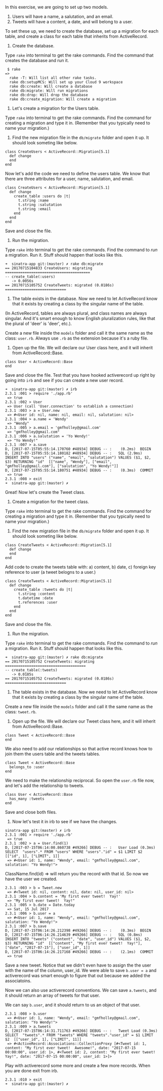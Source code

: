 In this exercise, we are going to set up two models.  

1. Users will have a name, a salutation, and an email.
1. Tweets will have a content, a date, and will belong to a user.

To set these up, we need to create the database, set up a migration for each table, and create a class for each table that inherits from ActiveRecord.

1. Create the database.  

Type `rake` into terminal to get the rake commands.  Find the command that creates the database and run it.

```
 $ rake
=> 
  rake -T: Will list all other rake tasks.
  rake db:setupMCS: Will set up your Cloud 9 workspace
  rake db:create: Will create a database
  rake db:migrate: Will run migrations
  rake db:drop: Will drop the database
  rake db:create_migration: Will create a migration
```


1. Let's create a migration for the Users table.

Type `rake` into terminal to get the rake commands. Find the command for creating a migration and type it in.  (Remember that you typically need to name your migration.)

1. Find the new migration file in the `db/migrate` folder and open it up.  It should look someting like below.


```
class CreateUsers < ActiveRecord::Migration[5.1]
  def change
  end
end

```

Now let's add the code we need to define the users table.  We know that there are three attributes for a user, name, salutation, and email.

```
class CreateUsers < ActiveRecord::Migration[5.1]
  def change
    create_table :users do |t|
      t.string :name
      t.string :salutation
      t.string :email
    end
  end
end

```

Save and close the file.  

1. Run the migration.

Type `rake` into terminal to get the rake commands. Find the command to _run_ a migration.  Run it.  Stuff should happen that looks like this.

```
➜  sinatra-app git:(master) ✗ rake db:migrate
== 20170715104833 CreateUsers: migrating =======================================
-- create_table(:users)
   -> 0.0056s
== 20170715105752 CreateTweets: migrated (0.0186s) ============================
```

1. The table exists in the database.  Now we need to let ActiveRecord know that it exists by creating a class by the singular name of the table.

(In ActiveRecord, tables are always plural, and class names are always singular.  And it's smart enough to know English pluralization rules, like that the plural of 'deer' is 'deer', etc.).

Create a new file inside the `models` folder and call it the same name as the class: `user.rb`.  Always use `.rb` as the extension because it's a ruby file.


1. Open up the file.  We will declare our User class here, and it will inherit from ActiveRecord::Base.

```
class User < ActiveRecord::Base
end

```

Save and close the file.  Test that you have hooked activerecord up right by going into `irb` and see if you can create a new user record.

```
➜  sinatra-app git:(master) ✗ irb
2.3.1 :001 > require './app.rb'
 => true 
2.3.1 :002 > User
 => User (call 'User.connection' to establish a connection) 
2.3.1 :003 > a = User.new
 => #<User id: nil, name: nil, email: nil, salutation: nil> 
2.3.1 :004 > a.name = 'Wendy'
 => "Wendy" 
2.3.1 :005 > a.email = 'gmfholley@gmail.com'
 => "gmfholley@gmail.com" 
2.3.1 :006 > a.salutation = 'Yo Wendy!'
 => "Yo Wendy!" 
2.3.1 :007 > a.save
D, [2017-07-15T05:55:14.170760 #48934] DEBUG -- :    (0.2ms)  BEGIN
D, [2017-07-15T05:55:14.180182 #48934] DEBUG -- :   SQL (2.9ms)  INSERT INTO "users" ("name", "email", "salutation") VALUES ($1, $2, $3) RETURNING "id"  [["name", "Wendy"], ["email", "gmfholley@gmail.com"], ["salutation", "Yo Wendy!"]]
D, [2017-07-15T05:55:14.180751 #48934] DEBUG -- :    (0.3ms)  COMMIT
 => true 
2.3.1 :008 > exit
➜  sinatra-app git:(master) ✗ 
```

Great!  Now let's create the Tweet class.

1. Create a migration for the tweet class.

Type `rake` into terminal to get the rake commands. Find the command for creating a migration and type it in.  (Remember that you typically need to name your migration.)


1. Find the new migration file in the `db/migrate` folder and open it up.  It should look someting like below.

```
class CreateTweets < ActiveRecord::Migration[5.1]
  def change
  end
end

```

Add code to create the tweets table with: a) content, b) date, c) foreign key reference to user (a tweet belogns to a user.)

```
class CreateTweets < ActiveRecord::Migration[5.1]
  def change
    create_table :tweets do |t|
      t.string :content
      t.datetime :date
      t.references :user
    end
  end
end
```

Save and close the file.

1. Run the migration.

Type `rake` into terminal to get the rake commands. Find the command to _run_ a migration.  Run it.  Stuff should happen that looks like this.

```
➜  sinatra-app git:(master) ✗ rake db:migrate
== 20170715105752 CreateTweets: migrating =====================================
-- create_table(:tweets)
   -> 0.0185s
== 20170715105752 CreateTweets: migrated (0.0186s) ============================
```

1. The table exists in the database.  Now we need to let ActiveRecord know that it exists by creating a class by the singular name of the table.


Create a new file inside the `models` folder and call it the same name as the class: `tweet.rb`.  


1. Open up the file.  We will declare our Tweet class here, and it will inherit from ActiveRecord::Base.

```
class Tweet < ActiveRecord::Base
end
```

We also need to add our relationships so that active record knows how to join them the users table and the tweets tables.
```
class Tweet < ActiveRecord::Base
  belongs_to :user
end

```

We need to make the relationship reciprocal.  So open the `user.rb` file now, and let's add the relationship to tweets.


```
class User < ActiveRecord::Base
  has_many :tweets
end
```

Save and close both files.  

1. Now let's test it in irb to see if we have the changes.

```
sinatra-app git:(master) ✗ irb
2.3.1 :001 > require './app.rb'
 => true 
2.3.1 :002 > a = User.find(1)
D, [2017-07-15T06:14:00.860738 #49266] DEBUG -- :   User Load (0.3ms)  SELECT  "users".* FROM "users" WHERE "users"."id" = $1 LIMIT $2  [["id", 1], ["LIMIT", 1]]
 => #<User id: 1, name: "Wendy", email: "gmfholley@gmail.com", salutation: "Yo Wendy!"> 
```

ClassName.find(id) => will return you the record with that id.  So now we have the user we created.

```
2.3.1 :003 > b = Tweet.new
 => #<Tweet id: nil, content: nil, date: nil, user_id: nil> 
2.3.1 :004 > b.content = 'My first ever tweet!  Yay!'
 => "My first ever tweet!  Yay!" 
2.3.1 :005 > b.date = Date.today
 => Sat, 15 Jul 2017 
2.3.1 :006 > b.user = a
 => #<User id: 1, name: "Wendy", email: "gmfholley@gmail.com", salutation: "Yo Wendy!"> 
2.3.1 :007 > b.save
D, [2017-07-15T06:14:26.212398 #49266] DEBUG -- :    (0.3ms)  BEGIN
D, [2017-07-15T06:14:26.214639 #49266] DEBUG -- :   SQL (0.8ms)  INSERT INTO "tweets" ("content", "date", "user_id") VALUES ($1, $2, $3) RETURNING "id"  [["content", "My first ever tweet!  Yay!"], ["date", "2017-07-15"], ["user_id", 1]]
D, [2017-07-15T06:14:26.217168 #49266] DEBUG -- :    (2.1ms)  COMMIT
 => true 
```

Save a new tweet.  Notice that we didn't even have to assign the the user with the name of the column, user_id.  We were able to save `b.user = a` and activerecord was smart enough to figure that out because we added the associatoins.


Now we can also use activerecord conventions.  We can save `a.tweets`, and it should return an array of tweets for that user.

We can say `b.user`, and it should return to us an object of that user.
```
2.3.1 :008 > b.user
 => #<User id: 1, name: "Wendy", email: "gmfholley@gmail.com", salutation: "Yo Wendy!"> 
2.3.1 :009 > a.tweets
D, [2017-07-15T06:14:31.711763 #49266] DEBUG -- :   Tweet Load (0.3ms)  SELECT  "tweets".* FROM "tweets" WHERE "tweets"."user_id" = $1 LIMIT $2  [["user_id", 1], ["LIMIT", 11]]
 => #<ActiveRecord::Associations::CollectionProxy [#<Tweet id: 1, content: "My first ever tweet!  Awesome!", date: "2017-07-15 00:00:00", user_id: 1>, #<Tweet id: 2, content: "My first ever tweet!  Yay!", date: "2017-07-15 00:00:00", user_id: 1>]> 

```

Play with activerecord some more and create a few more records.  When you are done exit from irb.

```
2.3.1 :010 > exit
➜  sinatra-app git:(master) ✗ 
```
